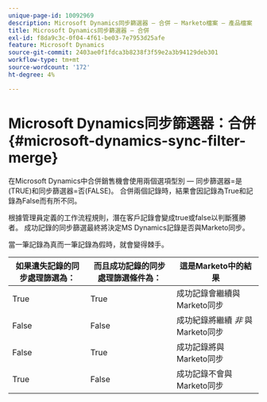 ```yaml
---
unique-page-id: 10092969
description: Microsoft Dynamics同步篩選器 — 合併 — Marketo檔案 — 產品檔案
title: Microsoft Dynamics同步篩選器 — 合併
exl-id: f8da9c3c-0f04-4f61-be03-7e7953d25afe
feature: Microsoft Dynamics
source-git-commit: 2403ae0f1fdca3b8238f3f59e2a3b94129deb301
workflow-type: tm+mt
source-wordcount: '172'
ht-degree: 4%

---
```


# Microsoft Dynamics同步篩選器：合併 {#microsoft-dynamics-sync-filter-merge}

在Microsoft Dynamics中合併銷售機會使用兩個選項型別 — 同步篩選器=是(TRUE)和同步篩選器=否(FALSE)。 合併兩個記錄時，結果會因記錄為True和記錄為False而有所不同。

根據管理員定義的工作流程規則，潛在客戶記錄會變成true或false以判斷獲勝者。 成功記錄的同步篩選最終將決定MS Dynamics記錄是否與Marketo同步。

當一筆記錄為真而一筆記錄為假時，就會變得棘手。

| 如果遺失記錄的同步處理篩選為： | 而且成功記錄的同步處理篩選條件為： | 這是Marketo中的結果 |
|---|---|---|
| True | True | 成功記錄會繼續與Marketo同步 |
| False | False | 成功紀錄將繼續 _非_ 與Marketo同步 |
| False | True | 成功記錄將與Marketo同步 |
| True | False | 成功記錄不會與Marketo同步 |
